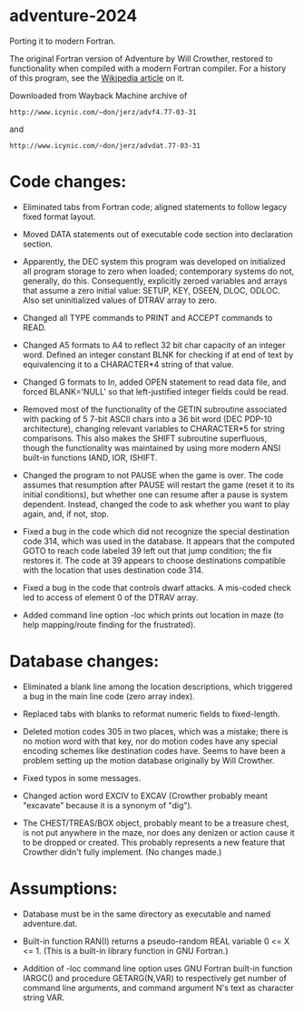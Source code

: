 # adventure-2024

Porting it to modern Fortran.

The original Fortran version of Adventure by Will Crowther, restored to
functionality when compiled with a modern Fortran compiler.  For a history of
this program, see the
[Wikipedia article](https://en.wikipedia.org/wiki/Colossal_Cave_Adventure)
on it.

Downloaded from Wayback Machine archive of

```
http://www.icynic.com/~don/jerz/advf4.77-03-31
```
and
```
http://www.icynic.com/~don/jerz/advdat.77-03-31
```

# Code changes:

- Eliminated tabs from Fortran code; aligned statements to follow legacy
  fixed format layout.

- Moved DATA statements out of executable code section into declaration section.

- Apparently, the DEC system this program was developed on initialized all
  program storage to zero when loaded; contemporary systems do not, generally,
  do this.  Consequently, explicitly zeroed variables and arrays that assume a
  zero initial value: SETUP, KEY, DSEEN, DLOC, ODLOC.  Also set uninitialized
  values of DTRAV array to zero.

- Changed all TYPE commands to PRINT and ACCEPT commands to READ.

- Changed A5 formats to A4 to reflect 32 bit char capacity of an integer word.
  Defined an integer constant BLNK for checking if at end of text by
  equivalencing it to a CHARACTER*4 string of that value.

- Changed G formats to I<i>n</i>, added OPEN statement to read data file, and
  forced BLANK='NULL' so that left-justified integer fields could be read.

- Removed most of the functionality of the GETIN subroutine associated with
  packing of 5 7-bit ASCII chars into a 36 bit word (DEC PDP-10 architecture),
  changing relevant variables to CHARACTER*5 for string comparisons.  This also
  makes the SHIFT subroutine superfluous, though the functionality was
  maintained by using more modern ANSI built-in functions IAND, IOR, ISHIFT.

- Changed the program to not PAUSE when the game is over.  The code assumes that
  resumption after PAUSE will restart the game (reset it to its initial
  conditions), but whether one can resume after a pause is system dependent.
  Instead, changed the code to ask whether you want to play again, and, if not,
  stop.

- Fixed a bug in the code which did not recognize the special destination code
  314, which was used in the database.  It appears that the computed GOTO to
  reach code labeled 39 left out that jump condition; the fix restores it.  The
  code at 39 appears to choose destinations compatible with the location that
  uses destination code 314.

- Fixed a bug in the code that controls dwarf attacks.  A mis-coded check led
  to access of element 0 of the DTRAV array.

- Added command line option -loc which prints out location in maze (to help
  mapping/route finding for the frustrated).

# Database changes:

- Eliminated a blank line among the location descriptions, which triggered
  a bug in the main line code (zero array index).

- Replaced tabs with blanks to reformat numeric fields to fixed-length.

- Deleted motion codes 305 in two places, which was a mistake; there is no
  motion word with that key, nor do motion codes have any special encoding
  schemes like destination codes have.  Seems to have been a problem setting up
  the motion database originally by Will Crowther.

- Fixed typos in some messages.

- Changed action word EXCIV to EXCAV (Crowther probably meant "excavate" because
  it is a synonym of "dig").

- The CHEST/TREAS/BOX object, probably meant to be a treasure
  chest, is not put anywhere in the maze, nor does any denizen or action cause
  it to be dropped or created.  This probably represents a new feature that
  Crowther didn't fully implement.  (No changes made.)

# Assumptions:

- Database must be in the same directory as executable and named adventure.dat.

- Built-in function RAN(I) returns a pseudo-random REAL variable 0 <= X <= 1.
  (This is a built-in library function in GNU Fortran.)

- Addition of -loc command line option uses GNU Fortran built-in function
  IARGC() and procedure GETARG(N,VAR) to respectively get number of command
  line arguments, and command argument N's text as character string VAR.
